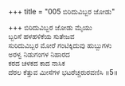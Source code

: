 +++
title = "005 ಬಿರಿದುವಿಬ್ಬರ ಜೋಡು"

+++
ಬಿರಿದುವಿಬ್ಬರ ಜೋಡು ಮೈಯು   
ಬ್ಬರಿಸೆ ಹಳಹಳಿಕೆಯ ಸುತೇಜವ   
ಸುರಿದುವಿಬ್ಬರ ಮೋರೆ ಗಂಟಿಕ್ಕಿದುವು ಹುಬ್ಬುಗಳು   
ಅರಳ್ವ ನಿಡುಗಂಗಳ ನಿಹಾರದ   
ಕರದ ಚಳಕದ ಕಾದ ನಾಸಿಕ   
ದೆರಲ ಕೆತ್ತುವ ಮೀಸೆಗಳ ಭಟರೆಚ್ಚರುರವಣಿಸಿ      ॥5॥